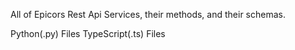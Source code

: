 All of Epicors Rest Api Services, their methods, and their schemas. 

Python(.py) Files
TypeScript(.ts) Files
